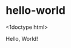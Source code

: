 # hello-world
<1doctype html>
<html>
  <head>
    <title>Hello World Program</title>
  </head>
  <body>
      Hello, World!
  </body>
  </html>
